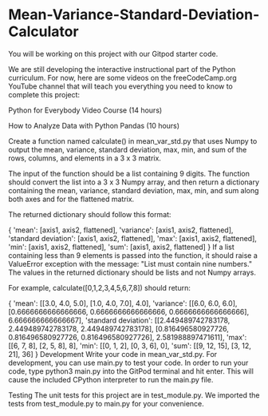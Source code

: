 # Mean-Variance-Standard-Deviation-Calculator

You will be working on this project with our Gitpod starter code.

We are still developing the interactive instructional part of the Python curriculum. For now, here are some videos on the freeCodeCamp.org YouTube channel that will teach you everything you need to know to complete this project:

Python for Everybody Video Course (14 hours)

How to Analyze Data with Python Pandas (10 hours)

Create a function named calculate() in mean_var_std.py that uses Numpy to output the mean, variance, standard deviation, max, min, and sum of the rows, columns, and elements in a 3 x 3 matrix.

The input of the function should be a list containing 9 digits. The function should convert the list into a 3 x 3 Numpy array, and then return a dictionary containing the mean, variance, standard deviation, max, min, and sum along both axes and for the flattened matrix.

The returned dictionary should follow this format:

{
  'mean': [axis1, axis2, flattened],
  'variance': [axis1, axis2, flattened],
  'standard deviation': [axis1, axis2, flattened],
  'max': [axis1, axis2, flattened],
  'min': [axis1, axis2, flattened],
  'sum': [axis1, axis2, flattened]
}
If a list containing less than 9 elements is passed into the function, it should raise a ValueError exception with the message: "List must contain nine numbers." The values in the returned dictionary should be lists and not Numpy arrays.

For example, calculate([0,1,2,3,4,5,6,7,8]) should return:

{
  'mean': [[3.0, 4.0, 5.0], [1.0, 4.0, 7.0], 4.0],
  'variance': [[6.0, 6.0, 6.0], [0.6666666666666666, 0.6666666666666666, 0.6666666666666666], 6.666666666666667],
  'standard deviation': [[2.449489742783178, 2.449489742783178, 2.449489742783178], [0.816496580927726, 0.816496580927726, 0.816496580927726], 2.581988897471611],
  'max': [[6, 7, 8], [2, 5, 8], 8],
  'min': [[0, 1, 2], [0, 3, 6], 0],
  'sum': [[9, 12, 15], [3, 12, 21], 36]
}
Development
Write your code in mean_var_std.py. For development, you can use main.py to test your code. In order to run your code, type python3 main.py into the GitPod terminal and hit enter. This will cause the included CPython interpreter to run the main.py file.

Testing
The unit tests for this project are in test_module.py. We imported the tests from test_module.py to main.py for your convenience.
